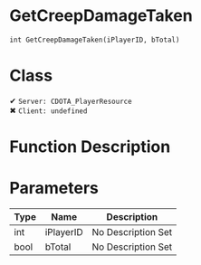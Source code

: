# GetCreepDamageTaken
```
int GetCreepDamageTaken(iPlayerID, bTotal)
```
# Class
✔ `Server: CDOTA_PlayerResource`  
✖ `Client: undefined`  

# Function Description

# Parameters
Type|Name|Description
--|--|--
int|iPlayerID|No Description Set
bool|bTotal|No Description Set
